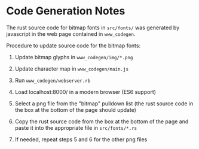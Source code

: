 # Code Generation Notes

The rust source code for bitmap fonts in `src/fonts/` was generated by
javascript in the web page contained in `www_codegen`.

Procedure to update source code for the bitmap fonts:

1. Update bitmap glyphs in `www_codegen/img/*.png`

2. Update character map in `www_codegen/main.js`

3. Run `www_codegen/webserver.rb`

4. Load localhost:8000/ in a modern browser (ES6 support)

5. Select a png file from the "bitmap" pulldown list (the rust source code in
   the box at the bottom of the page should update)

6. Copy the rust source code from the box at the bottom of the page and paste
   it into the appropriate file in `src/fonts/*.rs`

7. If needed, repeat steps 5 and 6 for the other png files
